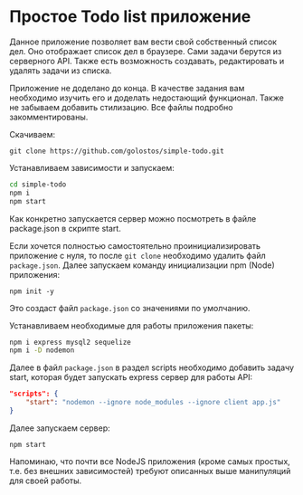 # Простое Todo list приложение

Данное приложение позволяет вам вести свой собственный список дел. Оно отображает список дел в браузере. Сами задачи берутся из серверного API. Также есть возможность создавать, редактировать и удалять задачи из списка. 

Приложение не доделано до конца. В качестве задания вам необходимо изучить его и доделать недостающий функционал. Также не забываем добавить стилизацию. Все файлы подробно закомментированы.

Скачиваем:

`git clone https://github.com/golostos/simple-todo.git`

Устанавливаем зависимости и запускаем:

```sh
cd simple-todo
npm i
npm start
```

Как конкретно запускается сервер можно посмотреть в файле package.json в скрипте start.

Если хочется полностью самостоятельно проинициализировать приложение с нуля, то после `git clone` необходимо удалить файл `package.json`. Далее запускаем команду инициализации npm (Node) приложения:

`npm init -y`

Это создаст файл `package.json` со значениями по умолчанию.

Устанавливаем необходимые для работы приложения пакеты:

```sh
npm i express mysql2 sequelize
npm i -D nodemon
```

Далее в файл `package.json` в раздел scripts необходимо добавить задачу start, которая будет запускать express сервер для работы API:

```json
"scripts": {
    "start": "nodemon --ignore node_modules --ignore client app.js"
}
```

Далее запускаем сервер:

`npm start`

Напоминаю, что почти все NodeJS приложения (кроме самых простых, т.е. без внешних зависимостей) требуют описанных выше манипуляций для своей работы.